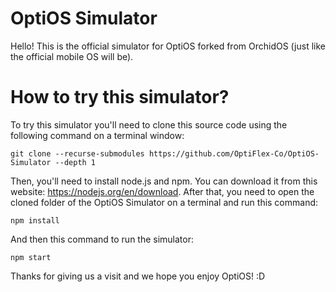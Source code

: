# OptiOS Simulator

Hello! This is the official simulator for OptiOS forked from OrchidOS (just like the official mobile OS will be).

# How to try this simulator?

To try this simulator you'll need to clone this source code using the following command on a terminal window:
<pre><code>git clone --recurse-submodules https://github.com/OptiFlex-Co/OptiOS-Simulator --depth 1</code></pre>
Then, you'll need to install node.js and npm.
You can download it from this website: https://nodejs.org/en/download.
After that, you need to open the cloned folder of the OptiOS Simulator on a terminal and run this command:  
<pre><code>npm install</code></pre>
And then this command to run the simulator:
<pre><code>npm start</code></pre>
Thanks for giving us a visit and we hope you enjoy OptiOS!
:D
